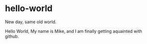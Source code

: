 # hello-world

New day, same old world.

Hello World, My name is Mike, and I am finally getting aquainted with github.
